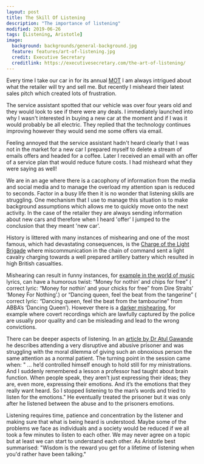 ```yaml
---
layout: post
title: The Skill Of Listening
description: "The importance of listening"
modified: 2019-06-26
tags: [Listening, Aristotle]
image:
  background: backgrounds/general-background.jpg
  feature: features/art-of-listening.jpg
  credit: Executive Secretary
  creditlink: https://executivesecretary.com/the-art-of-listening/
---
```


Every time I take our car in for its annual [MOT](https://en.wikipedia.org/wiki/MOT_test) I am always intrigued about what the retailer will try and sell me. But recently I misheard their latest sales pitch which created lots of frustration.

The service assistant spotted that our vehicle was over four years old and they would look to see if there were any deals. I immediately launched into why I wasn't interested in buying a new car at the moment and if I was it would probably be all electric. They replied that the technology continues improving however they would send me some offers via email.

Feeling annoyed that the service assistant hadn't heard clearly that I was not in the market for a new car I prepared myself to delete a stream of emails  offers and headed for a coffee. Later I received an email with an offer of a service plan that would reduce future costs. I had misheard what they were saying as well!

We are in an age where there is a cacophony of information from the media and social media and to manage the overload my attention span is reduced to seconds. Factor in a busy life then it is no wonder that listening skills are struggling. One mechanism that I use to manage this situation is to make background assumptions which allows me to quickly move onto the next activity. In the case of the retailer they are always sending information about new cars and therefore when I heard 'offer' I jumped to the conclusion that they meant 'new car'.

History is littered with many instances of mishearing and one of the most famous, which had devastating consequences, is the [Charge of the Light Brigade](https://en.wikipedia.org/wiki/Charge_of_the_Light_Brigade) where miscommunication in the chain of command sent a light cavalry charging towards a well prepared artillery battery which resulted in high British casualties.

Mishearing can result in funny instances, for [example in the world of music](https://www.nme.com/blogs/nme-blogs/misheard-song-lyrics-6787#5gQ2x1KZeWRBSdP3.99) lyrics, can have a humorous twist: “Money for nothin’ and chips for free” ( correct lyric: “Money for nothin’ and your chicks for free” from Dire Straits’ ‘Money For Nothing’.) or “Dancing queen, feel the beat from the tangerine” ( correct lyric: “Dancing queen, feel the beat from the tambourine” from ABBA’s ‘Dancing Queen’). However there is a [darker mishearing](https://theconversation.com/the-dark-side-of-mondegreens-how-a-simple-mishearing-can-lead-to-wrongful-conviction-78466), for example where covert recordings which are lawfully captured by the police are usually poor quality and can be misleading and lead to the wrong convictions.

There can be deeper aspects of listening. In an [article by Dr Atul Gawande](https://brewminate.com/the-importance-of-listening-in-effective-communication/) he describes attending a very disruptive and abusive prisoner and was struggling with the moral dilemma of giving such an obnoxious person the same attention as a normal patient. The turning point in the session came when: " ... he’d controlled himself enough to hold still for my ministrations. And I suddenly remembered a lesson a professor had taught about brain function. When people speak, they aren’t just expressing their ideas; they are, even more, expressing their emotions. And it’s the emotions that they really want heard. So I stopped listening to the man’s words and tried to listen for the emotions." He eventually treated the prisoner but it was only after he listened between the abuse and to the prisoners emotions.

Listening requires time, patience and concentration by the listener and making sure that what is being heard is understood. Maybe some of the problems we face as individuals and a society would be reduced if we all took a few minutes to listen to each other. We may never agree on a topic but at least we can start to understand each other. As Aristotle best summarised: "Wisdom is the reward you get for a lifetime of listening when you'd rather have been talking."
